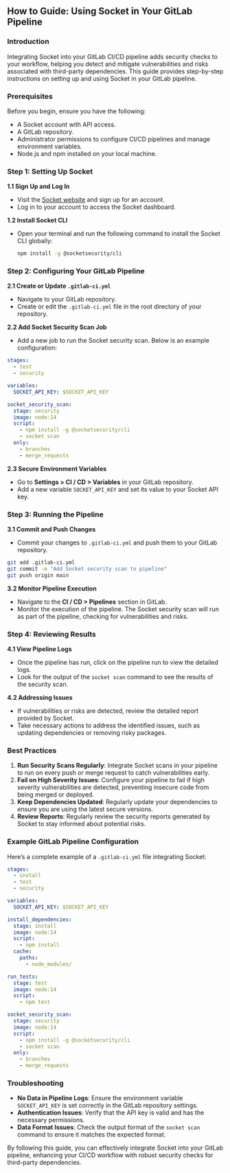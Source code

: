 ## How to Guide: Using Socket in Your GitLab Pipeline

### Introduction

Integrating Socket into your GitLab CI/CD pipeline adds security checks to your workflow, helping you detect and mitigate vulnerabilities and risks associated with third-party dependencies. This guide provides step-by-step instructions on setting up and using Socket in your GitLab pipeline.

### Prerequisites

Before you begin, ensure you have the following:
- A Socket account with API access.
- A GitLab repository.
- Administrator permissions to configure CI/CD pipelines and manage environment variables.
- Node.js and npm installed on your local machine.

### Step 1: Setting Up Socket

**1.1 Sign Up and Log In**
- Visit the [Socket website](https://docs.socket.dev/docs/getting-started) and sign up for an account.
- Log in to your account to access the Socket dashboard.

**1.2 Install Socket CLI**
- Open your terminal and run the following command to install the Socket CLI globally:
  ```bash
  npm install -g @socketsecurity/cli
  ```

### Step 2: Configuring Your GitLab Pipeline

**2.1 Create or Update `.gitlab-ci.yml`**
- Navigate to your GitLab repository.
- Create or edit the `.gitlab-ci.yml` file in the root directory of your repository.

**2.2 Add Socket Security Scan Job**
- Add a new job to run the Socket security scan. Below is an example configuration:

```yaml
stages:
  - test
  - security

variables:
  SOCKET_API_KEY: $SOCKET_API_KEY

socket_security_scan:
  stage: security
  image: node:14
  script:
    - npm install -g @socketsecurity/cli
    - socket scan
  only:
    - branches
    - merge_requests
```

**2.3 Secure Environment Variables**
- Go to **Settings > CI / CD > Variables** in your GitLab repository.
- Add a new variable `SOCKET_API_KEY` and set its value to your Socket API key.

### Step 3: Running the Pipeline

**3.1 Commit and Push Changes**
- Commit your changes to `.gitlab-ci.yml` and push them to your GitLab repository.

```bash
git add .gitlab-ci.yml
git commit -m "Add Socket security scan to pipeline"
git push origin main
```

**3.2 Monitor Pipeline Execution**
- Navigate to the **CI / CD > Pipelines** section in GitLab.
- Monitor the execution of the pipeline. The Socket security scan will run as part of the pipeline, checking for vulnerabilities and risks.

### Step 4: Reviewing Results

**4.1 View Pipeline Logs**
- Once the pipeline has run, click on the pipeline run to view the detailed logs.
- Look for the output of the `socket scan` command to see the results of the security scan.

**4.2 Addressing Issues**
- If vulnerabilities or risks are detected, review the detailed report provided by Socket.
- Take necessary actions to address the identified issues, such as updating dependencies or removing risky packages.

### Best Practices

1. **Run Security Scans Regularly**: Integrate Socket scans in your pipeline to run on every push or merge request to catch vulnerabilities early.
2. **Fail on High Severity Issues**: Configure your pipeline to fail if high severity vulnerabilities are detected, preventing insecure code from being merged or deployed.
3. **Keep Dependencies Updated**: Regularly update your dependencies to ensure you are using the latest secure versions.
4. **Review Reports**: Regularly review the security reports generated by Socket to stay informed about potential risks.

### Example GitLab Pipeline Configuration

Here’s a complete example of a `.gitlab-ci.yml` file integrating Socket:

```yaml
stages:
  - install
  - test
  - security

variables:
  SOCKET_API_KEY: $SOCKET_API_KEY

install_dependencies:
  stage: install
  image: node:14
  script:
    - npm install
  cache:
    paths:
      - node_modules/

run_tests:
  stage: test
  image: node:14
  script:
    - npm test

socket_security_scan:
  stage: security
  image: node:14
  script:
    - npm install -g @socketsecurity/cli
    - socket scan
  only:
    - branches
    - merge_requests
```

### Troubleshooting

- **No Data in Pipeline Logs**: Ensure the environment variable `SOCKET_API_KEY` is set correctly in the GitLab repository settings.
- **Authentication Issues**: Verify that the API key is valid and has the necessary permissions.
- **Data Format Issues**: Check the output format of the `socket scan` command to ensure it matches the expected format.

By following this guide, you can effectively integrate Socket into your GitLab pipeline, enhancing your CI/CD workflow with robust security checks for third-party dependencies.

